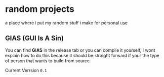 # random projects

 a place where i put my random stuff i make for personal use


 ## GIAS (GUI Is A Sin)

 You can find **GIAS** in the release tab
 or you can compile it yourself, I wont explain
 how to do this because it should be straight forward
 if your the type of person that wants to build
 from source

 Current Verrsion `0.1`

 
